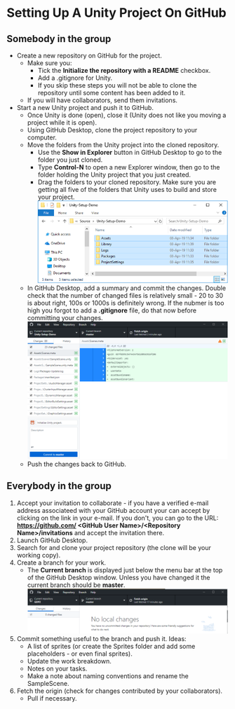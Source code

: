 ---
---
# Setting Up A Unity Project On GitHub

## Somebody in the group

* Create a new repository on GitHub for the project.
  - Make sure you:
    - Tick the **Initialize the repository with a README** checkbox.
    - Add a .gitignore for Unity.
    - If you skip these steps you will not be able to clone the repository until some content has been added to it.
  - If you will have collaborators, send them invitations.
* Start a new Unity project and push it to GitHub.
  - Once Unity is done (open), close it (Unity does not like you moving a project while it is open).
  - Using GitHub Desktop, clone the project repository to your computer.
  - Move the folders from the Unity project into the cloned repository.
    - Use the **Show in Explorer** button in GitHub Desktop to go to the folder you just cloned.
    - Type **Control-N** to open a new Explorer window, then go to the folder holding the Unity project that you just created.
    - Drag the folders to your cloned repository. Make sure you are getting all five of the folders that Unity uses to build and store your project.
      <img src="images/Unity-project-folders-in-Explorer.png" width="600px">
  - In GitHub Desktop, add a summary and commit the changes. Double check that the number of changed files is relatively small - 20 to 30 is about right, 100s or 1000s is definitely wrong. If the nubmer is too high you forgot to add a **.gitignore** file, do that now before committing your changes.
    <img src="images/GitHub-Desktop-with-Unity-folders-added.png" width="600px">
  - Push the changes back to GitHub.
  
## Everybody in the group

1. Accept your invitation to collaborate - if you have a verified e-mail address associateed with your GitHub account your can accept by clicking on the link in your e-mail. If you don't, you can go to the URL: **https://github.com/ &lt;GitHub User Name&gt;/&lt;Repository Name>/invitations** and accept the invitation there.
1. Launch GitHub Desktop.
1. Search for and clone your project repository (the clone will be your working copy).
1. Create a branch for your work.
   - The **Current branch** is displayed just below the menu bar at the top of the GitHub Desktop window. Unless you have changed it the current branch should be **master**.
     <img src="images/GH-Desktop-menu-bar.png" width="600px">
1. Commit something useful to the branch and push it. Ideas:
   - A list of sprites (or create the Sprites folder and add some placeholders - or even final sprites).
   - Update the work breakdown.
   - Notes on your tasks.
   - Make a note about naming conventions and rename the SampleScene.
1. Fetch the origin (check for changes contributed by your collaborators).
   - Pull if necessary.

